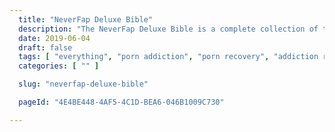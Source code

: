 ```yaml
---
  title: "NeverFap Deluxe Bible"
  description: "The NeverFap Deluxe Bible is a complete collection of the NeverFap Deluxe Method of overcoming porn addiction."
  date: 2019-06-04
  draft: false
  tags: [ "everything", "porn addiction", "porn recovery", "addiction recovery", "addiction", "awareness", "nofap", "neverfap", "neverfap deluxe" ]
  categories: [ "" ]

  slug: "neverfap-deluxe-bible"

  pageId: "4E4BE448-4AF5-4C1D-BEA6-046B1009C730"

---
```


<!-- The NeverFap Deluxe Bible is available for purchase for $19.

The NeverFap Deluxe Bible is a complete collection of all the essential articles and guides here on the website in ebook format.

It's a different way for people to experience NeverFap Deluxe, especially if you prefer using an ebook reader as opposed to a web browser.


To my surprise the website translates incredible well into ebook format, in large part due to the fabulous Content API I've build which stores everything conveniently in Markdown format.

Like, crazily well.

So if you're looking to experience the website as an ebook, this is an excellent option.

The only issue is it doesn't contain any of the fancy visualisations on the website, as well as the homepage of the NeverFap Deluxe website which is arguably what makes NeverFap Deluxe so fantastic.

Regardless, NeverFap Deluxe lives on!

The ebook is available for purchase in the backend of the website once you sign up for a NeverFap Deluxe account. -->

<!--
The ebook is available for download via Leanpub and it has a suggested price of $12.99 if you'd like to help support and grow NeverFap Deluxe!

https://leanpub.com/neverfap-deluxe-bible

Otherwise, it can be obtained at a cheaper rate via my Patreon if you're interested in becoming a backer! -->
